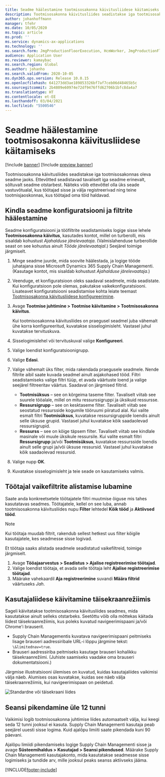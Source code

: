 ```yaml
---
title: Seadme häälestamine tootmisosakonna käivitusliidese käitamiseks
description: Tootmisosakonna käivitusliides seadistakse iga tootmisosakonnas oleva seadme jaoks. Ettevõtted seadistavad tavaliselt iga seadme erinevalt, sõltuvalt seadme otstarbest. Näiteks võib ettevõttel olla üks seade vastuvõtualal, kus töötajad sisse ja välja registreerivad ning teine tootmisjaoskonnas, kus töötajad oma töid haldavad.
author: johanhoffmann
manager: tfehr
ms.date: 10/05/2020
ms.topic: article
ms.prod: ''
ms.service: dynamics-ax-applications
ms.technology: ''
ms.search.form: JmgProductionFloorExecution, HcmWorker, JmgProductionFloorExecutionDeviceConfiguration
audience: Application User
ms.reviewer: kamaybac
ms.search.region: Global
ms.author: johanho
ms.search.validFrom: 2020-10-05
ms.dyn365.ops.version: Release 10.0.15
ms.openlocfilehash: 641273dd3ae189853326bf7af7ceb06d48465b5c
ms.sourcegitcommit: 2b4809e60974e72df9476ffd62706b1bfc8da4a7
ms.translationtype: HT
ms.contentlocale: et-EE
ms.lasthandoff: 03/04/2021
ms.locfileid: "5500546"
---
```

# <a name="set-up-a-device-to-run-the-production-floor-execution-interface"></a>Seadme häälestamine tootmisosakonna käivitusliidese käitamiseks

[!include [banner](../includes/banner.md)]
[!include [preview banner](../includes/preview-banner.md)]

Tootmisosakonna käivitusliides seadistakse iga tootmisosakonnas oleva seadme jaoks. Ettevõtted seadistavad tavaliselt iga seadme erinevalt, sõltuvalt seadme otstarbest. Näiteks võib ettevõttel olla üks seade vastuvõtualal, kus töötajad sisse ja välja registreerivad ning teine tootmisjaoskonnas, kus töötajad oma töid haldavad.

## <a name="set-the-configuration-and-filters-for-a-specific-device"></a>Kindla seadme konfiguratsiooni ja filtrite häälestamine

Seadme konfiguratsiooni ja tööfiltrite seadistamiseks logige sisse lehele **Tootmisosakonna käivitus**, kasutades kontot, millel on turberolli, mis sisaldab kohustust  *Ajahalduse järelevaataja*. (Valmislahenduse turberollide seast on see kohustus ainult *Tööde järelevaatajal*.) Seejärel toimige järgmiselt.

1. Minge seadme juurde, mida soovite häälestada, ja logige tööde juhatajana sisse Microsoft Dynamics 365 Supply Chain Managementi. (Kasutage kontot, mis sisaldab kohustust *Ajahalduse järelevaataja*.)
1. Veenduge, et konfiguratsioon oleks saadaval seadmele, mida seadistate. Kui konfiguratsioon pole olemas, pakutakse vaikekonfiguratsiooni. Lisateavet konfiguratsiooni seadistamise kohta leiate teemast [Tootmisosakonna käivitusliidese konfigureerimine](production-floor-execution-configure.md).
1. Avage **Tootmise juhtimine \> Tootmise käivitamine \> Tootmisosakonna käivitus**.

    Kui tootmisosakonna käivitusliides on praegusel seadmel juba vähemalt ühe korra konfigureeritud, kuvatakse sisselogimisleht. Vastasel juhul kuvatakse tervituskuva.

1. Sisselogimislehel või tervituskuval valige **Konfigureeri**.
1. Valige loendist konfiguratsioonigrupp.
1. Valige **Edasi**.
1. Valige vähemalt üks filter, mida rakendada praegusele seadmele. Nende filtrite aibil saate kuvada seadmel ainult asjakohased tööd. Filtri seadistamiseks valige filtri tüüp, et avada väärtuste loend ja valige seejärel filtreeritav väärtus. Saadaval on järgmised filtrid.

    - **Tootmisüksus** – see on kõrgeima taseme filter. Tavaliselt viitab see suurele tööalale, millel on mitu ressurssigruppi ja üksikuid ressursse.
    - **Ressursigrupp** – see on kesktaseme filter. Tavaliselt viitab see seostatud ressursside kogumile tööruumi piiratud alal. Kui valite esmalt filtri **Tootmisüksus**, kuvatakse ressursigruppide loendis ainult selle üksuse grupid. Vastasel juhul kuvatakse kõik saadaolevad ressursigrupid.
    - **Ressurss** – see on kõige täpsem filter. Tavaliselt viitab see kindlale masinale või muule üksikule ressursile. Kui valite esmalt filtri **Ressursigrupp** ja/või **Tootmisüksus**, kuvatakse ressursside loendis ainult selle grupi ja/või üksuse ressursid. Vastasel juhul kuvatakse kõik saadaolevad ressursid.

1. Valige nupp **OK**.
1. Kuvatakse sisselogimisleht ja teie seade on kasutamiseks valmis.

## <a name="allow-a-worker-to-override-the-default-filters"></a>Töötajal vaikefiltrite alistamise lubamine

Saate anda konkreetsetele töötajatele filtri muutmise õiguse mis tahes kasutatavas seadmes. Töötajatele, kellel on see luba, annab tootmisosakonna käivitusliides nupu **Filter** lehtedel **Kõik tööd** ja **Aktiivsed tööd**.

> [!NOTE]
> Kui töötaja muudab filtrit, rakendub sellest hetkest uus filter kõigile kasutajatele, kes seadmesse sisse logivad.

Et töötaja saaks alistada seadmele seadistatud vaikefiltreid, toimige järgmiselt.

1. Avage **Tööajaarvestus \> Seadistus \> Ajalise registreerimise töötajad**.
1. Valige loendist töötaja, et avada selle töötaja leht **Ajalise registreerimise töötajad**.
1. Määrake vahekaardil **Aja registreerimine** suvandi **Määra filtrid** väärtuseks *Jah*.

## <a name="run-the-interface-in-full-screen-mode"></a>Kasutajaliidese käivitamine täisekraanrežiimis

Sageli käivitatakse tootmisosakonna käivitusliides seadmes, mida kasutatakse ainult selleks otstarbeks. Seetõttu võib olla mõttekas käitada liidest täisekraanrežiimis, kus poleks kuvatud navigeerimispaani ja/või Chrome'i brauserit.

- Supply Chain Managementis kuvatava navigeerimispaani peitmiseks lisage brauseri aadressiribale URL-i lõppu järgmine tekst: `\&limitednav=true`.
- Brauseri aadressiriba peitmiseks kasutage brauseri kohalikku täisekraanrežiimi. (Juhiste saamiseks vaadake oma brauseri dokumentatsiooni.)

Järgmise illustratsiooni ülemises on kuvatud, kuidas kasutajaliides vaikimisi välja näeb. Alumises osas kuvatakse, kuidas see näeb välja täisekraanrežiimis, kui navigeerimispaan on peidetud.

![Standardne või täisekraani liides](media/pfei-full-screen.png "Standardne või täisekraani liides")

## <a name="extend-the-session-past-12-hours"></a>Seansi pikendamine üle 12 tunni

Vaikimisi logib tootmisosakonna juhtimise liides automaatselt välja, kui keegi seda 12 tunni jooksul ei kasuta. Supply Chain Managementi kasutaja peab seejärel uuesti sisse logima. Kuid ajalõpu limiiti saate pikendada kuni 90 päevani.

Ajalõpu limiidi pikendamiseks logige Supply Chain Managementi sisse ja avage **Süsteemihaldus \> Kasutajad \> Seansi pikendused**. Määrake Supply Chain Managementi kasutajakonto, mida kasutatakse seadmesse sisse logimiseks ja tundide arv, mille jooksul peaks seanss aktiivseks jääma.


[!INCLUDE[footer-include](../../includes/footer-banner.md)]